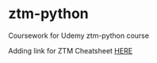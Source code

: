 # ztm-python
Coursework for Udemy ztm-python course

Adding link for ZTM Cheatsheet [HERE](https://github.com/aneagoie/ztm-python-cheat-sheet)
